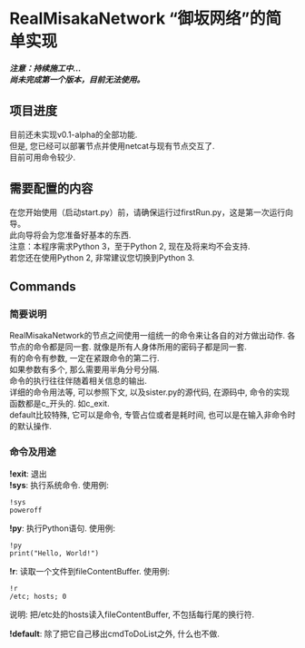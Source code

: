 <!--
 * @Author: FunctionSir
 * @Date: 2022-01-01 14:57:51
 * @LastEditTime: 2022-09-02 17:57:51
 * @LastEditors: FunctionSir
 * @Description: README file
 * @FilePath: /RealMisakaNetwork/README.md
-->

# RealMisakaNetwork “御坂网络”的简单实现

***注意：持续施工中…***  
***尚未完成第一个版本，目前无法使用。***  

## 项目进度

目前还未实现v0.1-alpha的全部功能.  
但是, 您已经可以部署节点并使用netcat与现有节点交互了.  
目前可用命令较少.  

## 需要配置的内容

在您开始使用（启动start.py）前，请确保运行过firstRun.py，这是第一次运行向导。  
此向导将会为您准备好基本的东西.  
注意：本程序需求Python 3，至于Python 2, 现在及将来均不会支持.  
若您还在使用Python 2, 非常建议您切换到Python 3.  

## Commands

### 简要说明

RealMisakaNetwork的节点之间使用一组统一的命令来让各自的对方做出动作. 各节点的命令都是同一套. 就像是所有人身体所用的密码子都是同一套.  
有的命令有参数, 一定在紧跟命令的第二行.  
如果参数有多个, 那么需要用半角分号分隔.  
命令的执行往往伴随着相关信息的输出.  
详细的命令用法等, 可以参照下文, 以及sister.py的源代码, 在源码中, 命令的实现函数都是c_开头的. 如c_exit.  
default比较特殊, 它可以是命令, 专管占位或者是耗时间, 也可以是在输入非命令时的默认操作.

### 命令及用途

**!exit**: 退出  
**!sys**: 执行系统命令. 使用例:  

```rmncmd
!sys  
poweroff  
```

**!py**: 执行Python语句. 使用例:

```rmncmd
!py  
print("Hello, World!")  
```

**!r**: 读取一个文件到fileContentBuffer. 使用例:  

```rmncmd
!r
/etc; hosts; 0  
```

说明: 把/etc处的hosts读入fileContentBuffer, 不包括每行尾的换行符.  

**!default**: 除了把它自己移出cmdToDoList之外, 什么也不做.  
